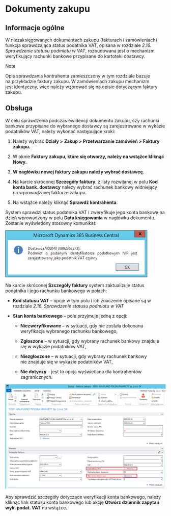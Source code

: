 # Dokumenty zakupu

## Informacje ogólne

W niezaksięgowanych dokumentach zakupu (fakturach i zamówieniach)
funkcja sprawdzająca status podatnika VAT, opisana w rozdziale *2.16.
Sprawdzenie statusu podmiotu w VAT*, rozbudowana jest o mechanizm
weryfikujący rachunki bankowe przypisane do kartoteki dostawcy.

>[!NOTE]
>Opis sprawdzania kontrahenta zamieszczony w tym rozdziale
bazuje na przykładzie faktury zakupu. W zamówieniach zakupu mechanizm
jest identyczny, więc należy wzorować się na opisie dotyczącym faktury
zakupu.

## Obsługa

W celu sprawdzenia podczas ewidencji dokumentu zakupu, czy rachunki
bankowe przypisane do wybranego dostawcy są zarejestrowane w wykazie
podatników VAT, należy wykonać następujące kroki:

1.  Należy wybrać **Działy \> Zakup \> Przetwarzanie zamówień \> Faktury
    zakupu.**

2.  W oknie **Faktury zakupu, które się otworzy, należy na wstążce
    kliknąć Nowy.**

3.  **W nagłówku nowej faktury zakupu należy wybrać dostawcę.**

4.  Na karcie skróconej **Szczegóły faktury**, z listy rozwijanej w polu
    **Kod konta bank. dostawcy** należy wybrać rachunek bankowy
    widniejący na wprowadzanej fakturze zakupu.

5.  Na wstążce należy kliknąć **Sprawdź kontrahenta**.

System sprawdzi status podatnika VAT i zweryfikuje jego konta bankowe na
dzień wprowadzony w polu **Data księgowania** w nagłówku dokumentu.
Zostanie wyświetlony stosowny komunikat:

  ![](media/image233.png)

Na karcie skróconej **Szczegóły faktury** system zaktualizuje status
podatnika i jego rachunku bankowego w polach:  

-   **Kod statusu VAT** – opcje w tym polu i ich znaczenie opisane są w
rozdziale *2.16. Sprawdzenie statusu podmiotu w VAT*

-   **Stan konta bankowego** – pole przyjmuje jedną z opcji:

    -   **Niezweryfikowane –** w sytuacji, gdy nie została dokonana
        weryfikacja wybranego rachunku bankowego,
    
    -   **Zgłoszone** – w sytuacji, gdy wybrany rachunek bankowy znajduje
        się w wykazie podatników VAT,
    
    -   **Niezgłoszone** – w sytuacji, gdy wybrany rachunek bankowy
        nie znajduje się w wykazie podatników VAT,
    
    -   **Nie dotyczy** – jest to opcja wyświetlana dla kontrahentów
        zagranicznych.

![](media/image234.png)

Aby sprawdzić szczegóły dotyczące weryfikacji konta bankowego, należy
kliknąć link statusu konta bankowego lub akcję **Otwórz dziennik zapytań
wyk. podat. VAT** na wstążce.

